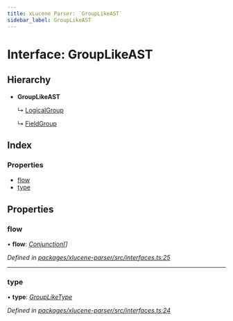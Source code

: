 ```yaml
---
title: xLucene Parser: `GroupLikeAST`
sidebar_label: GroupLikeAST
---
```


# Interface: GroupLikeAST

## Hierarchy

* **GroupLikeAST**

  ↳ [LogicalGroup](logicalgroup.md)

  ↳ [FieldGroup](fieldgroup.md)

## Index

### Properties

* [flow](grouplikeast.md#flow)
* [type](grouplikeast.md#type)

## Properties

###  flow

• **flow**: *[Conjunction](conjunction.md)[]*

*Defined in [packages/xlucene-parser/src/interfaces.ts:25](https://github.com/terascope/teraslice/blob/b843209f9/packages/xlucene-parser/src/interfaces.ts#L25)*

___

###  type

• **type**: *[GroupLikeType](../overview.md#groupliketype)*

*Defined in [packages/xlucene-parser/src/interfaces.ts:24](https://github.com/terascope/teraslice/blob/b843209f9/packages/xlucene-parser/src/interfaces.ts#L24)*

